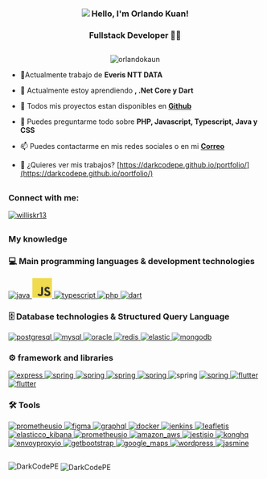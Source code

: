 <h3 align="center"><img src="https://media.giphy.com/media/hvRJCLFzcasrR4ia7z/giphy.gif" width="30px"> Hello, I'm Orlando Kuan! </h3>

<h3 align="center">Fullstack Developer 👨‍💻</h3>

### <h2 align="center"> 
  
<p align="center">
<img src="https://komarev.com/ghpvc/?username=DarkCodePE&label=Profile%20views&color=0e75b6&style=flat" alt="orlandokaun" />
</p>

- 🔭Actualmente trabajo de **Everis NTT DATA**

- 🌱 Actualmente estoy aprendiendo **<b>, .Net Core y Dart </b>**

- 👯 Todos mis proyectos estan disponibles en **<a href="https://github.com/DarkCodePE">Github</a>**

- 💬 Puedes preguntarme todo sobre **PHP, Javascript, Typescript, Java y CSS**

- 📫 Puedes contactarme en mis redes sociales o en mi **<a href="mailto:nexuscode25@gmail.com">Correo</a>**

- 📄 ¿Quieres ver mis trabajos? [https://darkcodepe.github.io/portfolio/](https://darkcodepe.github.io/portfolio/)

### <h2 align="center">

<h3 align="left">Connect with me:</h3>
<p align="left">
<a href="https://twitter.com/natural_select1" target="blank"><img src="https://img.shields.io/twitter/follow/williskr13?logo=twitter&style=for-the-badge" alt="williskr13" /></a> 
</p>
  
### <h2 align="center">  
<h3 align="left"> My knowledge </h3>
  
### :computer: Main programming languages & development technologies

<p align="left"> 
<a href="https://www.docker.com/" target="_blank"> 
  <img src="https://www.vectorlogo.zone/logos/java/java-icon.svg" alt="java" width="40" height="40"/> 
</a> 
<a href="https://developer.mozilla.org/en-US/docs/Web/JavaScript" target="_blank"> 
   <img src="https://raw.githubusercontent.com/devicons/devicon/master/icons/javascript/javascript-original.svg" alt="javascript" width="40" height="40"/> 
</a>   
<a href="https://developer.mozilla.org/en-US/docs/Web/JavaScript" target="_blank"> 
   <img src="https://www.vectorlogo.zone/logos/typescriptlang/typescriptlang-icon.svg" alt="typescript" width="40" height="40"/> 
</a>   
<a href="https://developer.mozilla.org/en-US/docs/Web/JavaScript" target="_blank"> 
   <img src="https://www.vectorlogo.zone/logos/php/php-ar21.svg" alt="php" width="40" height="40"/> 
</a>     
<a href="https://developer.mozilla.org/en-US/docs/Web/JavaScript" target="_blank"> 
   <img src="https://www.vectorlogo.zone/logos/elixir-lang/elixir-lang-icon.svg" alt="dart" width="40" height="40"/> 
</a>    
</p>
 
### 🗄️ Database technologies & Structured Query Language  
<p align="left"> 
  <a href="https://www.postgresql.org/" target="_blank"> 
   <img src="https://www.vectorlogo.zone/logos/postgresql/postgresql-icon.svg" alt="postgresql" width="40" height="40"/> 
 </a>
 <a href="https://www.mysql.com/" target="_blank"> 
   <img src="https://www.vectorlogo.zone/logos/mysql/mysql-icon.svg" alt="mysql" width="40" height="40"/> 
 </a>
 <a href="https://www.oracle.com/index.html" target="_blank"> 
   <img src="https://www.vectorlogo.zone/logos/oracle/oracle-icon.svg" alt="oracle" width="40" height="40"/> 
 </a>
 <a href="https://redis.io/" target="_blank"> 
   <img src="https://www.vectorlogo.zone/logos/redis/redis-icon.svg" alt="redis" width="40" height="40"/> 
 </a>
 <a href="https://www.elastic.co/es/" target="_blank"> 
   <img src="https://www.vectorlogo.zone/logos/elastic/elastic-icon.svg" alt="elastic" width="40" height="40"/> 
 </a>
 <a href="https://www.mongodb.com/" target="_blank"> 
   <img src="https://www.vectorlogo.zone/logos/mongodb/mongodb-icon.svg" alt="mongodb" width="40" height="40"/> 
 </a>
</p>  
  
### ⚙️ framework and libraries
<p align="left"> 
  <a href="https://expressjs.com/es/" target="_blank"> 
    <img src="https://www.vectorlogo.zone/logos/expressjs/expressjs-icon.svg" alt="express" width="40" height="40"/> 
  </a>
  <a href="https://spring.io/" target="_blank"> 
    <img src="https://www.vectorlogo.zone/logos/springio/springio-icon.svg" alt="spring" width="40" height="40"/> 
  </a>
  <a href="https://es.reactjs.org/" target="_blank"> 
    <img src="https://www.vectorlogo.zone/logos/reactjs/reactjs-icon.svg" alt="spring" width="40" height="40"/> 
  </a>
  <a href="https://angular.io/start" target="_blank"> 
    <img src="https://www.vectorlogo.zone/logos/angular/angular-icon.svg" alt="spring" width="40" height="40"/> 
  </a>
   <a href="https://laravel.com/" target="_blank"> 
    <img src="https://www.vectorlogo.zone/logos/laravel/laravel-icon.svg" alt="spring" width="40" height="40"/> 
  </a
  <a href="https://nestjs.com/" target="_blank"> 
    <img src="https://www.vectorlogo.zone/logos/nestjs/nestjs-icon.svg" alt="spring" width="40" height="40"/> 
  </a>
  <a href="https://jquery.com/" target="_blank"> 
    <img src="https://www.vectorlogo.zone/logos/jquery/jquery-icon.svg" alt="spring" width="40" height="40"/> 
  </a>
  <a href="https://flutter.dev" target="_blank"> 
    <img src="https://www.vectorlogo.zone/logos/flutterio/flutterio-icon.svg" alt="flutter" width="40" height="40"/> 
  </a> 
    <a href="https://www.android.com/intl/es_es/" target="_blank"> 
    <img src="https://www.vectorlogo.zone/logos/android/android-icon.svg" alt="flutter" width="40" height="40"/> 
  </a> 
</p>   
  
### 🛠️ Tools
  <p align="left"> 
     <a href="https://git-scm.com/" target="_blank"> 
      <img src="https://www.vectorlogo.zone/logos/git-scm/git-scm-icon.svg" alt="prometheusio" width="40" height="40"/> 
    </a> 
    <a href="https://www.figma.com/" target="_blank"> 
      <img src="https://www.vectorlogo.zone/logos/figma/figma-icon.svg" alt="figma" width="40" height="40"/> 
    </a> 
    <a href="https://graphql.org" target="_blank"> 
      <img src="https://www.vectorlogo.zone/logos/graphql/graphql-icon.svg" alt="graphql" width="40" height="40"/> 
    </a> 
    <a href="https://www.docker.com/" target="_blank"> 
      <img src="https://www.vectorlogo.zone/logos/docker/docker-icon.svg" alt="docker" width="40" height="40"/> 
    </a> 
    <a href="https://www.jenkins.io/" target="_blank"> 
      <img src="https://www.vectorlogo.zone/logos/jenkins/jenkins-icon.svg" alt="jenkins" width="40" height="40"/> 
    </a> 
    <a href="https://leafletjs.com/" target="_blank"> 
      <img src="https://www.vectorlogo.zone/logos/leafletjs/leafletjs-icon.svg" alt="leafletjs" width="40" height="40"/> 
    </a> 
     <a href="https://www.elastic.co/es/kibana/" target="_blank"> 
      <img src="https://www.vectorlogo.zone/logos/elasticco_kibana/elasticco_kibana-icon.svg" alt="elasticco_kibana" width="40" height="40"/> 
    </a> 
     <a href="https://prometheus.io/" target="_blank"> 
      <img src="https://www.vectorlogo.zone/logos/prometheusio/prometheusio-icon.svg" alt="prometheusio" width="40" height="40"/> 
    </a> 
     <a href="https://aws.amazon.com/es/free/?trk=ps_a134p000003yhOBAAY&trkCampaign=acq_paid_search_brand&sc_channel=ps&sc_campaign=acquisition_LATAMO&sc_publisher=google&sc_category=core-main&sc_country=LATAMO&sc_geo=LATAM&sc_outcome=Acquisition&sc_detail=aws&sc_content=Brand_Core_aws_e&sc_matchtype=e&sc_segment=453309389434&sc_medium=ACQ-P|PS-GO|Brand|Desktop|SU|Core-Main|Core|LATAMO|EN|Text&s_kwcid=AL!4422!3!453309389434!e!!g!!aws&ef_id=Cj0KCQjw8vqGBhC_ARIsADMSd1AOA3O9C-CvgOS4PPB5hboWw96uMv9PNRGXOomaY4FugqAOW_sP-kYaAuDQEALw_wcB:G:s&s_kwcid=AL!4422!3!453309389434!e!!g!!aws" target="_blank"> 
      <img src="https://www.vectorlogo.zone/logos/amazon_aws/amazon_aws-icon.svg" alt="amazon_aws" width="40" height="40"/> 
    </a> 
    <a href="https://jestjs.io/" target="_blank"> 
      <img src="https://www.vectorlogo.zone/logos/jestjsio/jestjsio-icon.svg" alt="jestjsio" width="40" height="40"/> 
    </a> 
    <a href="https://konghq.com/" target="_blank"> 
      <img src="https://www.vectorlogo.zone/logos/konghq/konghq-icon.svg" alt="konghq" width="40" height="40"/> 
    </a> 
    <a href="https://www.envoyproxy.io/" target="_blank"> 
      <img src="https://www.vectorlogo.zone/logos/envoyproxyio/envoyproxyio-icon.svg" alt="envoyproxyio" width="40" height="40"/> 
    </a> 
    <a href="https://getbootstrap.com/" target="_blank"> 
      <img src="https://www.vectorlogo.zone/logos/getbootstrap/getbootstrap-icon.svg" alt="getbootstrap" width="40" height="40"/> 
    </a> 
    <a href="https://developers.google.com/maps?hl=es" target="_blank"> 
      <img src="https://www.vectorlogo.zone/logos/google_maps/google_maps-icon.svg" alt="google_maps" width="40" height="40"/> 
    </a> 
   <a href="https://wordpress.com/es/" target="_blank"> 
      <img src="https://www.vectorlogo.zone/logos/wordpress/wordpress-icon.svg" alt="wordpress" width="40" height="40"/> 
    </a> 
     <a href="https://jasmine.github.io/" target="_blank"> 
      <img src="https://www.vectorlogo.zone/logos/jasmine/jasmine-icon.svg" alt="jasmine" width="40" height="40"/> 
    </a> 
  </p>    
  
  ### <h2 align="center">
  <p><img align="left" src="https://github-readme-stats.vercel.app/api/top-langs?username=DarkCodePE&show_icons=true&locale=en&layout=compact" alt="DarkCodePE" /></p>
  <p>&nbsp;<img align="center" width="50%" src="https://github-readme-stats.vercel.app/api?username=DarkCodePE&show_icons=true&locale=en" alt="DarkCodePE" /></p>
